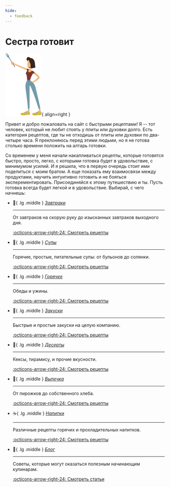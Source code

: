 ```yaml
---
hide:
  - feedback
---
```

# Сестра готовит

![](assets/sister-small.png){ align=right }

Привет и добро пожаловать на сайт с быстрыми рецептами! Я -- тот человек, который не любит стоять у плиты или духовки долго. Есть категория рецептов, где ты не отходишь от плиты или духовки по два-четыре часа. Я преклоняюсь перед этими людьми, но я не готова столько времени положить на алтарь готовки.

Со временем у меня начали накапливаться рецепты, которые готовятся быстро, просто, легко, с которыми готовка будет в удовольствие, с минимумом усилий. И я решила, что в первую очередь стоит ими поделиться с моим братом. А еще показать ему взаимосвязи между продуктами, научить интуитивно готовить и не бояться эксперементировать. Присоединяйся к этому путешествию и ты. Пусть готовка всегда будет легкой и в удовольствие. Выбирай, с чего начнешь:
 
<div class="grid cards" markdown>

-   :shallow_pan_of_food:{ .lg .middle } _[Завтраки](breakfast/index.md "Начни день со вкусной еды")_

    ---

    От завтраков на скорую руку до изысканных завтраков выходного дня.

    [:octicons-arrow-right-24: Смотреть рецепты](breakfast/index.md)

-   :bowl_with_spoon:{ .lg .middle } _[Супы](soups/index.md "Что может быть лучше тарелочки супа")_

    ---

    Горячие, простые, питательные супы: от бульонов до солянки.

    [:octicons-arrow-right-24: Смотреть рецепты](soups/index.md)

-   :cut_of_meat:{ .lg .middle } _[Горячее](main-course/index.md "Горячее не бывает")_

    ---

    Обеды и ужины.

    [:octicons-arrow-right-24: Смотреть рецепты](main-course/index.md)

-   :stuffed_flatbread:{ .lg .middle } _[Закуски](snacks/index.md "Что может быть лучше вкусных перекусов под кино и настолки")_

    ---

    Быстрые и простые закуски на целую компанию.

    [:octicons-arrow-right-24: Смотреть рецепты](snacks/index.md)

-   :moon_cake:{ .lg .middle } _[Десерты](dessert/index.md "Ммм, пальчики оближешь")_

    ---

    Кексы, тирамису, и прочие вкусности.

    [:octicons-arrow-right-24: Смотреть рецепты](dessert/index.md)

-   :croissant:{ .lg .middle } _[Выпечка](pastry/index.md "Ах эти румяные и сладкие булочки")_

    ---

    От пирожков до собственного хлеба.

    [:octicons-arrow-right-24: Смотреть рецепты](pastry/index.md)

-   :coffee:{ .lg .middle } _[Напитки](drinks/index.md "Морсы, компоты, лимонады и другие напитки")_

    ---

    Различные рецепты горячих и прохладительных напитков.

    [:octicons-arrow-right-24: Смотреть рецепты](drinks/index.md)

-   :pencil:{ .lg .middle } _[Блог](blog/index.md "Всякие полезности")_

    ---

    Советы, которые могут оказаться полезным начинающим кулинарам.

    [:octicons-arrow-right-24: Смотреть статьи](blog/index.md)

</div>
